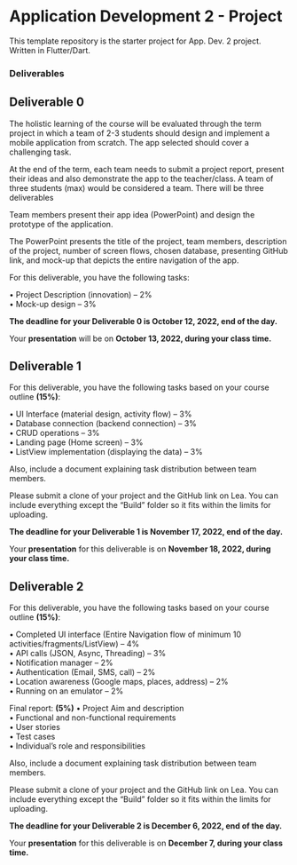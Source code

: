 # Application Development 2 - Project

This template repository is the starter project for App. Dev. 2 project. Written in Flutter/Dart.

### Deliverables

## Deliverable 0

The holistic learning of the course will be evaluated through the term project in which a team of 2-3 students should design and implement a mobile application from scratch. The app selected should cover a challenging task.

At the end of the term, each team needs to submit a project report, present their ideas and also demonstrate the app to the teacher/class. A team of three students (max) would be considered a team. There will be three deliverables

Team members present their app idea (PowerPoint) and design the prototype of the application.

The PowerPoint presents the title of the project, team members, description of the project, number of screen flows, chosen database, presenting GitHub link, and mock-up that depicts the entire navigation of the app.

For this deliverable, you have the following tasks:

• Project Description (innovation) – 2%  
• Mock-up design – 3%

**The deadline for your Deliverable 0 is October 12, 2022, end of the day.**

Your **presentation** will be on **October 13, 2022, during your class time.**

## Deliverable 1

For this deliverable, you have the following tasks based on your course outline **(15%)**:

• UI Interface (material design, activity flow) – 3%  
• Database connection (backend connection) – 3%  
• CRUD operations – 3%  
• Landing page (Home screen) – 3%  
• ListView implementation (displaying the data) – 3%

Also, include a document explaining task distribution between team members.

Please submit a clone of your project and the GitHub link on Lea. You can include everything except the “Build” folder so it fits within the limits for uploading.

**The deadline for your Deliverable 1 is November 17, 2022, end of the day.**

Your **presentation** for this deliverable is on **November 18, 2022, during your class time.**

## Deliverable 2

For this deliverable, you have the following tasks based on your course outline **(15%)**:

• Completed UI interface (Entire Navigation flow of minimum 10 activities/fragments/ListView) – 4%  
• API calls (JSON, Async, Threading) – 3%  
• Notification manager – 2%  
• Authentication (Email, SMS, call) – 2%  
• Location awareness (Google maps, places, address) – 2%  
• Running on an emulator – 2%

Final report: **(5%)**
• Project Aim and description  
• Functional and non-functional requirements  
• User stories  
• Test cases  
• Individual’s role and responsibilities

Also, include a document explaining task distribution between team members.

Please submit a clone of your project and the GitHub link on Lea. You can include everything except the “Build” folder so it fits within the limits for uploading.

**The deadline for your Deliverable 2 is December 6, 2022, end of the day.**

Your **presentation** for this deliverable is on **December 7, during your class time.**
